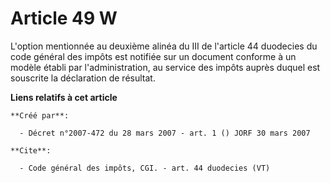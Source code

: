 # Article 49 W

L'option mentionnée au deuxième alinéa du III de l'article 44 duodecies du code général des impôts est notifiée sur un
document conforme à un modèle établi par l'administration, au service des impôts auprès duquel est souscrite la déclaration
de résultat.

**Liens relatifs à cet article**

	**Créé par**:

	  - Décret n°2007-472 du 28 mars 2007 - art. 1 () JORF 30 mars 2007

	**Cite**:

	  - Code général des impôts, CGI. - art. 44 duodecies (VT)
